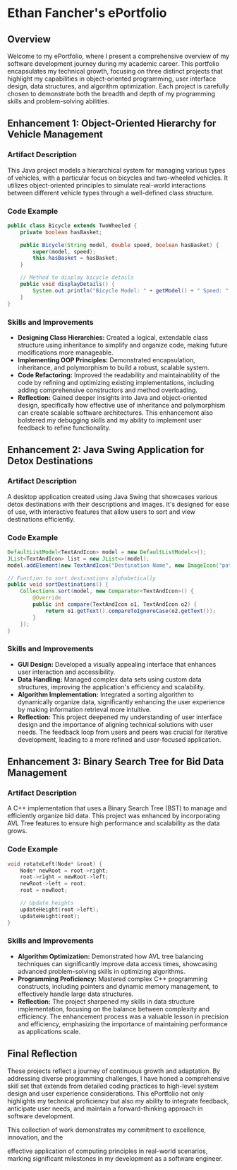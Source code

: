 # Ethan Fancher's ePortfolio 

## Overview

Welcome to my ePortfolio, where I present a comprehensive overview of my software development journey during my academic career. This portfolio encapsulates my technical growth, focusing on three distinct projects that highlight my capabilities in object-oriented programming, user interface design, data structures, and algorithm optimization. Each project is carefully chosen to demonstrate both the breadth and depth of my programming skills and problem-solving abilities.

## Enhancement 1: Object-Oriented Hierarchy for Vehicle Management

### Artifact Description

This Java project models a hierarchical system for managing various types of vehicles, with a particular focus on bicycles and two-wheeled vehicles. It utilizes object-oriented principles to simulate real-world interactions between different vehicle types through a well-defined class structure.

### Code Example

```java
public class Bicycle extends TwoWheeled {
    private boolean hasBasket;

    public Bicycle(String model, double speed, boolean hasBasket) {
        super(model, speed);
        this.hasBasket = hasBasket;
    }

    // Method to display bicycle details
    public void displayDetails() {
        System.out.println("Bicycle Model: " + getModel() + " Speed: " + getSpeed() + " Basket: " + hasBasket);
    }
}
```

### Skills and Improvements

- **Designing Class Hierarchies:** Created a logical, extendable class structure using inheritance to simplify and organize code, making future modifications more manageable.
- **Implementing OOP Principles:** Demonstrated encapsulation, inheritance, and polymorphism to build a robust, scalable system.
- **Code Refactoring:** Improved the readability and maintainability of the code by refining and optimizing existing implementations, including adding comprehensive constructors and method overloading.
- **Reflection:** Gained deeper insights into Java and object-oriented design, specifically how effective use of inheritance and polymorphism can create scalable software architectures. This enhancement also bolstered my debugging skills and my ability to implement user feedback to refine functionality.

## Enhancement 2: Java Swing Application for Detox Destinations

### Artifact Description

A desktop application created using Java Swing that showcases various detox destinations with their descriptions and images. It's designed for ease of use, with interactive features that allow users to sort and view destinations efficiently.

### Code Example

```java
DefaultListModel<TextAndIcon> model = new DefaultListModel<>();
JList<TextAndIcon> list = new JList<>(model);
model.addElement(new TextAndIcon("Destination Name", new ImageIcon("path/to/image.jpg")));

// Function to sort destinations alphabetically
public void sortDestinations() {
    Collections.sort(model, new Comparator<TextAndIcon>() {
        @Override
        public int compare(TextAndIcon o1, TextAndIcon o2) {
            return o1.getText().compareToIgnoreCase(o2.getText());
        }
    });
}
```

### Skills and Improvements

- **GUI Design:** Developed a visually appealing interface that enhances user interaction and accessibility.
- **Data Handling:** Managed complex data sets using custom data structures, improving the application's efficiency and scalability.
- **Algorithm Implementation:** Integrated a sorting algorithm to dynamically organize data, significantly enhancing the user experience by making information retrieval more intuitive.
- **Reflection:** This project deepened my understanding of user interface design and the importance of aligning technical solutions with user needs. The feedback loop from users and peers was crucial for iterative development, leading to a more refined and user-focused application.

## Enhancement 3: Binary Search Tree for Bid Data Management

### Artifact Description

A C++ implementation that uses a Binary Search Tree (BST) to manage and efficiently organize bid data. This project was enhanced by incorporating AVL Tree features to ensure high performance and scalability as the data grows.

### Code Example

```cpp
void rotateLeft(Node* &root) {
    Node* newRoot = root->right;
    root->right = newRoot->left;
    newRoot->left = root;
    root = newRoot;

    // Update heights
    updateHeight(root->left);
    updateHeight(root);
}
```

### Skills and Improvements

- **Algorithm Optimization:** Demonstrated how AVL tree balancing techniques can significantly improve data access times, showcasing advanced problem-solving skills in optimizing algorithms.
- **Programming Proficiency:** Mastered complex C++ programming constructs, including pointers and dynamic memory management, to effectively handle large data structures.
- **Reflection:** The project sharpened my skills in data structure implementation, focusing on the balance between complexity and efficiency. The enhancement process was a valuable lesson in precision and efficiency, emphasizing the importance of maintaining performance as applications scale.

## Final Reflection

These projects reflect a journey of continuous growth and adaptation. By addressing diverse programming challenges, I have honed a comprehensive skill set that extends from detailed coding practices to high-level system design and user experience considerations. This ePortfolio not only highlights my technical proficiency but also my ability to integrate feedback, anticipate user needs, and maintain a forward-thinking approach in software development.

This collection of work demonstrates my commitment to excellence, innovation, and the

 effective application of computing principles in real-world scenarios, marking significant milestones in my development as a software engineer.
